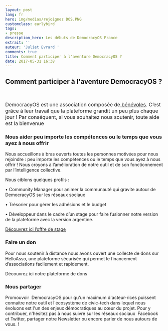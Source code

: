```yaml
---
layout: post
lang: fr
hero: img/medias/rejoignez DOS.PNG
customclass: earlybird
tags:
- presse
description_hero: Les débuts de DemocracyOS France
extrait: ''
auteur: 'Juliet Evrard '
comments: true
title: Comment participer à l'aventure DemocracyOS ?
date: 2017-05-31 16:38
---
```



## Comment participer à l'aventure DemocracyOS ?

<span style="font-size: 1rem;"><br></span>

<span style="font-size: 1rem;">DemocracyOS est une association composée de<a href="http://democracyos.eu/a-propos/"> bénévoles</a>. C’est grâce à leur travail que la plateforme grandit un peu plus chaque jour ! Par conséquent, si vous souhaitez nous soutenir, toute aide est la bienvenue</span>

### Nous aider peu importe les compétences ou le temps que vous ayez à nous offrir

Nous accueillons à bras ouverts toutes les personnes motivées pour nous rejoindre : peu importe les compétences ou le temps que vous ayez à nous offrir ! Nous croyons à l’amélioration de notre outil et de son fonctionnement par l’intelligence collective.

Nous ciblons quelques profils :

•	Community Manager pour animer la communauté qui gravite autour de DemocracyOS sur les réseaux sociaux

•	Trésorier pour gérer les adhésions et le budget

•	Développeur dans le cadre d’un stage pour faire fusionner notre version de la plateforme avec la version argentine.

[Découvrez ici l’offre de stage](http://democracyos.eu/blog/stage-merge-democracyos-france-argentine)

### Faire un don

Pour nous soutenir à distance nous avons ouvert une collecte de dons sur HelloAsso, une plateforme sécurisée qui permet le financement d’associations facilement et rapidement.

Découvrez ici notre plateforme de dons

### Nous partager

Promouvoir  DemocracyOS pour qu'un maximum d'acteur-rices puissent connaitre notre outil et l'écosystème de civic-tech dans lequel nous évoluons est l'un des enjeux démocratiques au cœur du projet. Pour y contribuer, n'hésitez pas à nous suivre sur les réseaux sociaux  Facebook et Twitter, partager notre Newsletter ou encore parler de nous autours de vous. !

